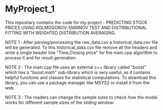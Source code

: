 # MyProject_1
This repositary contains the code for my project - PREDICTING STOCK PRICES USING KOLMOGOROV-SMIRNOV TEST AND DISTRIBUTIONAL FITTING WITH WEIGHTED DISTRIBUTION AVERAGING.

NOTE 1 : After parsing/processing the raw_data.csv a historical_data.csv file will be generated. To this historical_data.csv file remove all the headers and write a single header line "Time,Closing price" for the main.cpp algorithm to process it and for result generation.

NOTE 2 : The main.cpp file uses an external c++ library called "boost" which has a "boost.math" sub-library which is very useful, as it contains helpful functions and classes for statistical computations. To download this library, you can use a package manager like MSYS2 or install it from the web.

NOTE 3 : The readers can change the sample sizes to check how the model works for different sample sizes of the sliding window.
